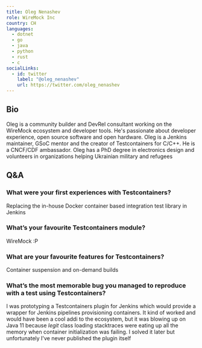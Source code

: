 ```yaml
---
title: Oleg Nenashev
role: WireMock Inc
country: CH
languages:
  - dotnet
  - go
  - java
  - python
  - rust
  - c
socialLinks:
  - id: twitter
    label: "@oleg_nenashev"
    url: https://twitter.com/oleg_nenashev
---
```

## Bio
Oleg is a community builder and DevRel consultant working on the WireMock ecosystem and developer tools. He's passionate about developer experience, open source software and open hardware. Oleg is a Jenkins maintainer, GSoC mentor and  the creator of Testcontainers for C/C++. He is a CNCF/CDF ambassador. Oleg has a PhD degree in electronics design and volunteers in organizations helping Ukrainian military and refugees

## Q&A
### What were your first experiences with Testcontainers?
Replacing the in-house Docker container based integration test library in Jenkins

### What’s your favourite Testcontainers module?
WireMock :P

### What are your favourite features for Testcontainers?
Container suspension and on-demand builds

### What’s the most memorable bug you managed to reproduce with a test using Testcontainers?
I was prototyping a Testcontainers plugin for Jenkins which would provide a wrapper for Jenkins pipelines provisioning containers. It kind of worked and would have been a cool addi to the ecosystem, but it was blowing up on Java 11 because *legit* class loading stacktraces were eating up all the memory when container initialization was failing. I solved it later but unfortunately I've never published the plugin itself